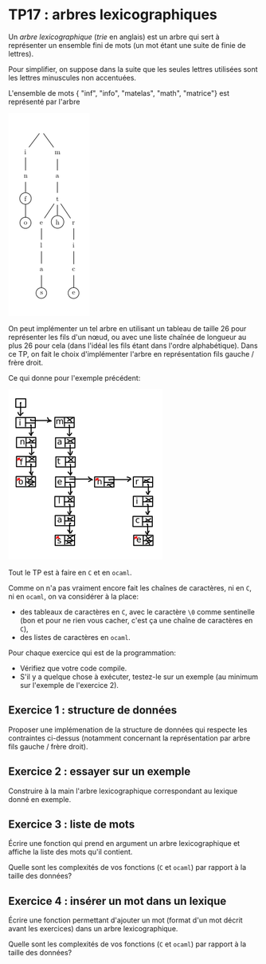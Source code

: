 TP17 : arbres lexicographiques
===

Un _arbre lexicographique_ (_trie_ en anglais) est un arbre qui sert à
représenter un ensemble fini de mots (un mot étant une suite de finie
de lettres).

Pour simplifier, on suppose dans la suite que les seules lettres
utilisées sont les lettres minuscules non accentuées.


L'ensemble de mots { "inf", "info", "matelas", "math", "matrice"} est représenté par l'arbre

![](lexique.png)



On peut implémenter un tel arbre en utilisant un tableau de taille 26
pour représenter les fils d'un nœud, ou avec une liste chaînée de
longueur au plus 26 pour cela (dans l'idéal les fils étant dans
l'ordre alphabétique). Dans ce TP, on fait le choix
d'implémenter l'arbre en représentation fils gauche / frère droit.

Ce qui donne pour l'exemple précédent:

![](lexi.png)

Tout le TP est à faire en `C` et en `ocaml`.

Comme on n'a pas vraiment encore fait les chaînes de caractères, ni en
`C`, ni en `ocaml`, on va considérer à la place:
* des tableaux de caractères en `C`, avec le caractère `\0` comme
sentinelle (bon et pour ne rien vous cacher, c'est ça une chaîne de
caractères en `C`),
* des listes de caractères en `ocaml`.


Pour chaque exercice qui est de la programmation:
* Vérifiez que votre code compile.
* S'il y a quelque chose à exécuter, testez-le sur un exemple (au
  minimum sur l'exemple de l'exercice 2).

## Exercice 1 : structure de données
Proposer une implémenation de la structure de données qui respecte les
contraintes ci-dessus (notamment concernant la représentation par
arbre fils gauche / frère droit).

## Exercice 2 : essayer sur un exemple
Construire à la main l'arbre lexicographique correspondant au lexique
donné en exemple.

## Exercice 3 : liste de mots
Écrire une fonction qui prend en argument un arbre lexicographique et
affiche la liste des mots qu'il contient.

Quelle sont les complexités de vos fonctions (`C` et `ocaml`) par
rapport à la taille des données?

## Exercice 4 : insérer un mot dans un lexique
Écrire une fonction permettant d'ajouter un mot
(format d'un mot décrit avant les exercices) dans un arbre
lexicographique.

Quelle sont les complexités de vos fonctions (`C` et `ocaml`) par
rapport à la taille des données?

